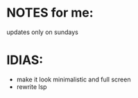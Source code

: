 # NOTES for me:
updates only on sundays

# IDIAS:
- make it look minimalistic and full screen
- rewrite lsp 
